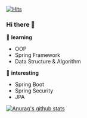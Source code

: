 [![Hits](https://hits.seeyoufarm.com/api/count/incr/badge.svg?url=https%3A%2F%2Fgithub.com%2FFrankle97&count_bg=%2379C83D&title_bg=%23555555&icon=&icon_color=%23E7E7E7&title=hits&edge_flat=false)](https://hits.seeyoufarm.com) 

### Hi there 👋
🌱 **learning** 
- OOP
- Spring Framework
- Data Structure & Algorithm

🤔 **interesting**
- Spring Boot
- Spring Security
- JPA

[![Anurag's github stats](https://github-readme-stats.vercel.app/api?username=Frankle97)](https://github.com/anuraghazra/github-readme-stats)
